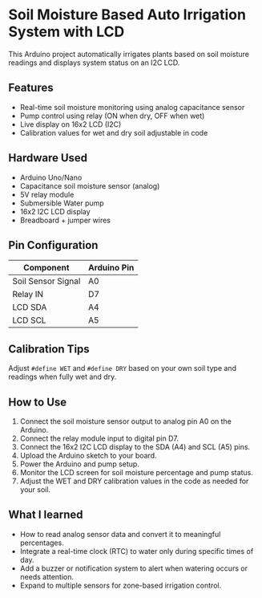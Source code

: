 # Soil Moisture Based Auto Irrigation System with LCD

This Arduino project automatically irrigates plants based on soil moisture readings and displays system status on an I2C LCD.

## Features

- Real-time soil moisture monitoring using analog capacitance sensor
- Pump control using relay (ON when dry, OFF when wet)
- Live display on 16x2 LCD (I2C)
- Calibration values for wet and dry soil adjustable in code

## Hardware Used

- Arduino Uno/Nano
- Capacitance soil moisture sensor (analog)
- 5V relay module
- Submersible Water pump
- 16x2 I2C LCD display
- Breadboard + jumper wires

## Pin Configuration

| Component           | Arduino Pin |
|--------------------|-------------|
| Soil Sensor Signal | A0          |
| Relay IN           | D7          |
| LCD SDA            | A4          |
| LCD SCL            | A5          |

## Calibration Tips

Adjust `#define WET` and `#define DRY` based on your own soil type and readings when fully wet and dry.

## How to Use

1. Connect the soil moisture sensor output to analog pin A0 on the Arduino.
2. Connect the relay module input to digital pin D7.
3. Connect the 16x2 I2C LCD display to the SDA (A4) and SCL (A5) pins.
4. Upload the Arduino sketch to your board.
5. Power the Arduino and pump setup.
6. Monitor the LCD screen for soil moisture percentage and pump status.
7. Adjust the WET and DRY calibration values in the code as needed for your soil.

## What I learned

- How to read analog sensor data and convert it to meaningful percentages.
- Integrate a real-time clock (RTC) to water only during specific times of day.
- Add a buzzer or notification system to alert when watering occurs or needs attention.
- Expand to multiple sensors for zone-based irrigation control.
